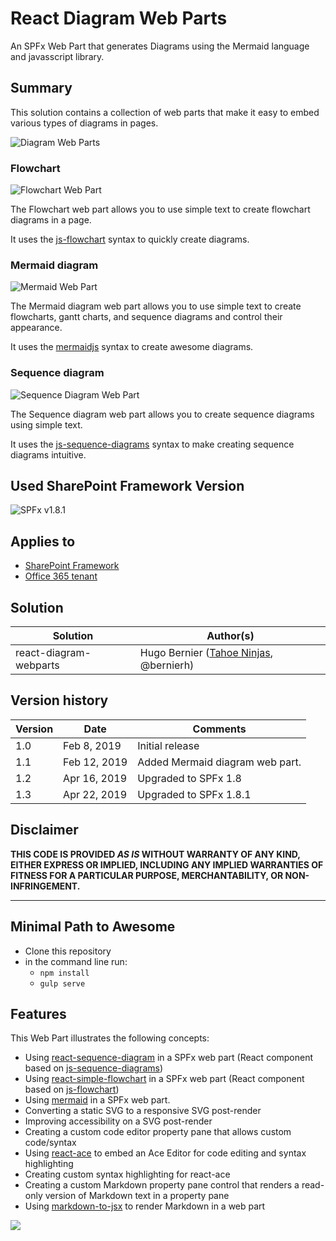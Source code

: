 # React Diagram Web Parts

An SPFx Web Part that generates Diagrams using the Mermaid language and javasscript library.

## Summary

This solution contains a collection of web parts that make it easy
to embed various types of diagrams in pages.

![Diagram Web Parts](./assets/DiagramWebParts.gif)

### Flowchart

![Flowchart Web Part](./assets/FlowChartWebPart.gif)

The Flowchart web part allows you to use simple text to create flowchart diagrams in a page.

It uses the [js-flowchart](https://github.com/adrai/flowchart.js) syntax to quickly create diagrams.

### Mermaid diagram

![Mermaid Web Part](./assets/MermaidWebPart.gif)

The Mermaid diagram web part allows you to use simple text to create flowcharts, gantt charts, and sequence diagrams and control their appearance.

It uses the [mermaidjs](https://mermaidjs.github.io/) syntax to create awesome diagrams.

### Sequence diagram

![Sequence Diagram Web Part](./assets/SequenceWebPart.gif)

The Sequence diagram web part allows you to create sequence diagrams using simple text.

It uses the [js-sequence-diagrams](https://bramp.github.io/js-sequence-diagrams/) syntax to make creating sequence diagrams intuitive.

## Used SharePoint Framework Version

![SPFx v1.8.1](https://img.shields.io/badge/SPFx-1.8.1-green.svg)

## Applies to

* [SharePoint Framework](https:/dev.office.com/sharepoint)
* [Office 365 tenant](https://dev.office.com/sharepoint/docs/spfx/set-up-your-development-environment)

## Solution

Solution|Author(s)
--------|---------
react-diagram-webparts | Hugo Bernier ([Tahoe Ninjas](http://tahoeninjas.blog), @bernierh)

## Version history

Version|Date|Comments
-------|----|--------
1.0|Feb 8, 2019|Initial release
1.1|Feb 12, 2019|Added Mermaid diagram web part.
1.2|Apr 16, 2019|Upgraded to SPFx 1.8
1.3|Apr 22, 2019|Upgraded to SPFx 1.8.1

## Disclaimer

**THIS CODE IS PROVIDED *AS IS* WITHOUT WARRANTY OF ANY KIND, EITHER EXPRESS OR IMPLIED, INCLUDING ANY IMPLIED WARRANTIES OF FITNESS FOR A PARTICULAR PURPOSE, MERCHANTABILITY, OR NON-INFRINGEMENT.**

---

## Minimal Path to Awesome

* Clone this repository
* in the command line run:
  * `npm install`
  * `gulp serve`

## Features

This Web Part illustrates the following concepts:

* Using [react-sequence-diagram](https://github.com/zfanta/react-sequence-diagram) in a SPFx web part (React component based on [js-sequence-diagrams](https://bramp.github.io/js-sequence-diagrams/))
* Using [react-simple-flowchart](https://github.com/alwinn1977/react-simple-flowchart) in a SPFx web part (React component based on [js-flowchart](https://github.com/adrai/flowchart.js))
* Using [mermaid](https://github.com/knsv/mermaid) in a SPFx web part.
* Converting a static SVG to a responsive SVG post-render
* Improving accessibility on a SVG post-render
* Creating a custom code editor property pane that allows custom code/syntax
* Using [react-ace](https://github.com/securingsincity/react-ace) to embed an Ace Editor for code editing and syntax highlighting
* Creating custom syntax highlighting for react-ace
* Creating a custom Markdown property pane control that renders a read-only version of Markdown text in a property pane
* Using [markdown-to-jsx](https://github.com/probablyup/markdown-to-jsx) to render Markdown in a web part

<img src="https://telemetry.sharepointpnp.com/sp-dev-fx-webparts/samples/react-diagram-webparts" />
